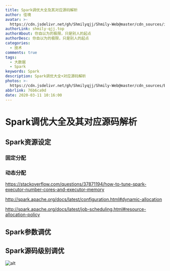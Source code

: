 ```yaml
---
title: Spark调优大全及其对应源码解析
author: 佳境
avatar: >-
  https://cdn.jsdelivr.net/gh/Shmilyqjj/Shmily-Web@master/cdn_sources/img/custom/avatar.jpg
authorLink: shmily-qjj.top
authorAbout: 你自以为的极限，只是别人的起点
authorDesc: 你自以为的极限，只是别人的起点
categories:
  - 技术
comments: true
tags:
  - 大数据
  - Spark
keywords: Spark
description: Spark调优大全+对应源码解析
photos: >-
  https://cdn.jsdelivr.net/gh/Shmilyqjj/Shmily-Web@master/cdn_sources/Blog_Images/Zeppelin/Zeppelin-cover.jpg
abbrlink: 76b6ca9d
date: 2020-03-11 10:16:00
---
```

# Spark调优大全及其对应源码解析


## Spark资源设定

### 固定分配


### 动态分配

https://stackoverflow.com/questions/37871194/how-to-tune-spark-executor-number-cores-and-executor-memory

http://spark.apache.org/docs/latest/configuration.html#dynamic-allocation

http://spark.apache.org/docs/latest/job-scheduling.html#resource-allocation-policy


## Spark参数调优


## Spark源码级别调优

![alt](https://cdn.jsdelivr.net/gh/Shmilyqjj/Shmily-Web@master/cdn_sources/Blog_Images/Zeppelin/Zeppelin-02.png)  
